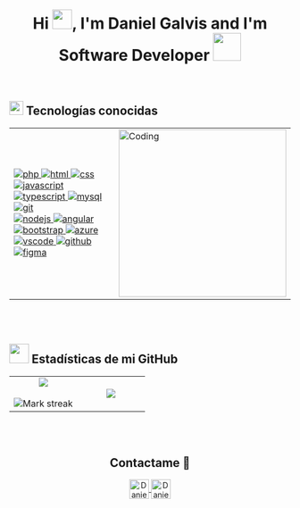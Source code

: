 
<h1 align="center">
   Hi <img src="https://media.giphy.com/media/hvRJCLFzcasrR4ia7z/giphy.gif" width="35">, I'm Daniel Galvis and I'm Software Developer
  <picture><img src = "https://github.com/7oSkaaa/7oSkaaa/blob/main/Images/about_me.gif?raw=true" width = 50px></picture>
</h1>
<br>

## <img src="https://media2.giphy.com/media/QssGEmpkyEOhBCb7e1/giphy.gif?cid=ecf05e47a0n3gi1bfqntqmob8g9aid1oyj2wr3ds3mg700bl&rid=giphy.gif" width ="25"> Tecnologías conocidas
<table align="center">
  <tr border="none">
    <td width="60%">
      <a href="https://www.php.net/" target="_blank">
        <img src="https://skillicons.dev/icons?i=php" alt="php" />
      </a>
      <a href="https://developer.mozilla.org/en-US/docs/Web/html" target="_blank">
        <img src="https://skillicons.dev/icons?i=html" alt="html" />
      </a>
      <a href="https://developer.mozilla.org/en-US/docs/Web/css" target="_blank">
        <img src="https://skillicons.dev/icons?i=css" alt="css" />
      </a>
      <a href="https://developer.mozilla.org/en-US/docs/Web/JavaScript" target="_blank">
        <img src="https://skillicons.dev/icons?i=js" alt="javascript" />
      </a>
      <a href="https://www.typescriptlang.org/" target="_blank">
        <img src="https://skillicons.dev/icons?i=ts" alt="typescript" />
      </a>
      <a href="https://www.mysql.com/" target="_blank">
        <img src="https://skillicons.dev/icons?i=mysql" alt="mysql" />
      </a>
      <a href="https://git-scm.com/" target="_blank">
        <img src="https://skillicons.dev/icons?i=git" alt="git" />
      </a>
      <br>
      <a href="https://nodejs.org/" target="_blank">
        <img src="https://skillicons.dev/icons?i=nodejs" alt="nodejs" />
      </a>
      <a href="https://angular.io/" target="_blank">
        <img src="https://skillicons.dev/icons?i=angular" alt="angular" />
      </a>
      <a href="https://getbootstrap.com/" target="_blank">
        <img src="https://skillicons.dev/icons?i=bootstrap" alt="bootstrap" />
      </a>
      <a href="https://azure.microsoft.com/" target="_blank">
        <img src="https://skillicons.dev/icons?i=azure" alt="azure" />
      </a>
      <a href="https://code.visualstudio.com/" target="_blank">
        <img src="https://skillicons.dev/icons?i=vscode" alt="vscode" />
      </a>
      <a href="https://github.com/" target="_blank">
        <img src="https://skillicons.dev/icons?i=github" alt="github" />
      </a>
      <a href="https://www.figma.com/" target="_blank">
        <img src="https://skillicons.dev/icons?i=figma" alt="figma" />
      </a>
    </td>
    <td width="40%">
       <img align="right" alt="Coding" width="300" src="https://i.pinimg.com/originals/81/17/8b/81178b47a8598f0c81c4799f2cdd4057.gif">
    </td>
  </tr>
</table>
<br>
<br>

## <img src="https://media.giphy.com/media/iY8CRBdQXODJSCERIr/giphy.gif" width="35"> Estadísticas de mi GitHub

<p>
 <table align="center">
<tr border="none">
<td width="50%" align="center">
  
  <img  align="center"  src="https://github-readme-stats.vercel.app/api?username=DanielGalvis-Dev&theme=dark&show_icons=true&count_private=true" />
  <br>
  <br>
  <img  title="🔥 Get streak stats for your profile at git.io/streak-stats" alt="Mark streak" src="https://github-readme-streak-stats.herokuapp.com/?user=DanielGalvis-Dev&theme=dark&hide_border=false" /> 
</td>

<td width="50%" align="center">

  <img  align="center"  src="https://github-readme-stats.anuraghazra1.vercel.app/api/top-langs/?username=DanielGalvis-Dev&theme=dark&hide_border=false&no-bg=true&no-frame=true&langs_count=10"/>
  
  </td>
</tr>
</table>
</p>
<br>
<br>

<div align="center">
  <h2 >Contactame 📱</h2>
  <a href = "mailto:djgz2004@gmail.com" target="blank">
    <img align="center" src="https://img.shields.io/badge/Gmail-D14836?style=for-the-badge&logo=gmail&logoColor=white" height="35" alt="Daniel Galvis"  />
  </a>
  <a href = "https://wa.me/+573006188395" target="blank">
    <img align="center" src="https://img.shields.io/badge/WhatsApp-25D366?style=for-the-badge&logo=whatsapp&logoColor=white" height="35" alt="Daniel Galvis"  />
  </a>
</div>
